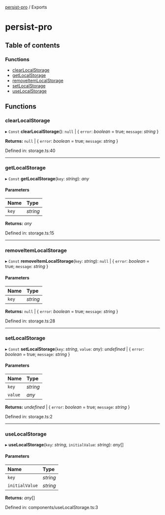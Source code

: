 [persist-pro](README.md) / Exports

# persist-pro

## Table of contents

### Functions

- [clearLocalStorage](modules.md#clearlocalstorage)
- [getLocalStorage](modules.md#getlocalstorage)
- [removeItemLocalStorage](modules.md#removeitemlocalstorage)
- [setLocalStorage](modules.md#setlocalstorage)
- [useLocalStorage](modules.md#uselocalstorage)

## Functions

### clearLocalStorage

▸ `Const` **clearLocalStorage**(): ``null`` \| { `error`: *boolean* = true; `message`: *string*  }

**Returns:** ``null`` \| { `error`: *boolean* = true; `message`: *string*  }

Defined in: storage.ts:40

___

### getLocalStorage

▸ `Const` **getLocalStorage**(`key`: *string*): *any*

#### Parameters

| Name | Type |
| :------ | :------ |
| `key` | *string* |

**Returns:** *any*

Defined in: storage.ts:15

___

### removeItemLocalStorage

▸ `Const` **removeItemLocalStorage**(`key`: *string*): ``null`` \| { `error`: *boolean* = true; `message`: *string*  }

#### Parameters

| Name | Type |
| :------ | :------ |
| `key` | *string* |

**Returns:** ``null`` \| { `error`: *boolean* = true; `message`: *string*  }

Defined in: storage.ts:28

___

### setLocalStorage

▸ `Const` **setLocalStorage**(`key`: *string*, `value`: *any*): *undefined* \| { `error`: *boolean* = true; `message`: *string*  }

#### Parameters

| Name | Type |
| :------ | :------ |
| `key` | *string* |
| `value` | *any* |

**Returns:** *undefined* \| { `error`: *boolean* = true; `message`: *string*  }

Defined in: storage.ts:2

___

### useLocalStorage

▸ **useLocalStorage**(`key`: *string*, `initialValue`: *string*): *any*[]

#### Parameters

| Name | Type |
| :------ | :------ |
| `key` | *string* |
| `initialValue` | *string* |

**Returns:** *any*[]

Defined in: components/useLocalStorage.ts:3
